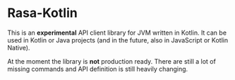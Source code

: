 # Rasa-Kotlin

This is an **experimental** API client library for JVM written in Kotlin. It can be used in Kotlin or Java projects (and
in the future, also in JavaScript or Kotlin Native).

At the moment the library is **not** production ready. There are still a lot of missing commands and API definition is 
still heavily changing.